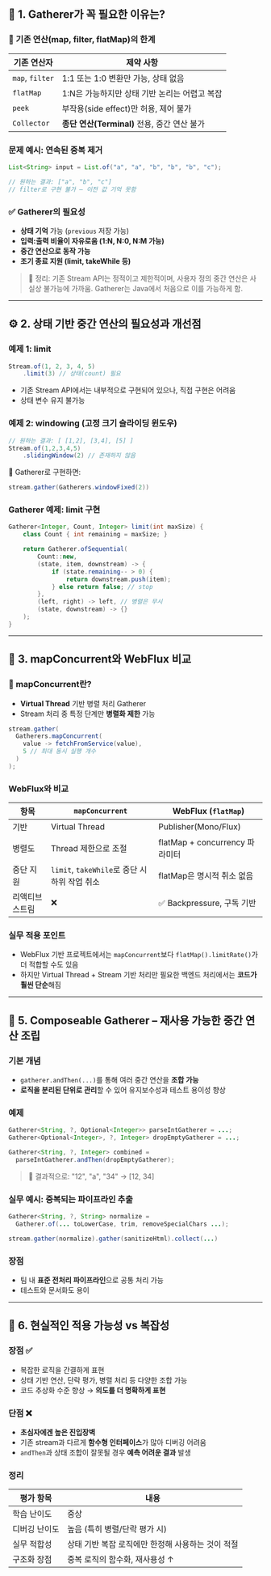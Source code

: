 ## 🧱 1. Gatherer가 꼭 필요한 이유는?

### 🧩 기존 연산(map, filter, flatMap)의 한계

| 기존 연산자 | 제약 사항 |
| --- | --- |
| `map`, `filter` | 1:1 또는 1:0 변환만 가능, 상태 없음 |
| `flatMap` | 1:N은 가능하지만 상태 기반 논리는 어렵고 복잡 |
| `peek` | 부작용(side effect)만 허용, 제어 불가 |
| `Collector` | **종단 연산(Terminal)** 전용, 중간 연산 불가 |

### 문제 예시: 연속된 중복 제거

```java
List<String> input = List.of("a", "a", "b", "b", "b", "c");

// 원하는 결과: ["a", "b", "c"]
// filter로 구현 불가 – 이전 값 기억 못함
```

### ✅ Gatherer의 필요성

- **상태 기억** 가능 (`previous` 저장 가능)
- **입력:출력 비율이 자유로움 (1:N, N:0, N:M 가능)**
- **중간 연산으로 동작 가능**
- **조기 종료 지원 (limit, takeWhile 등)**

> 📌 정리: 기존 Stream API는 정적이고 제한적이며, 사용자 정의 중간 연산은 사실상 불가능에 가까움. Gatherer는 Java에서 처음으로 이를 가능하게 함.

---

## ⚙️ 2. 상태 기반 중간 연산의 필요성과 개선점

### 예제 1: limit

```java
Stream.of(1, 2, 3, 4, 5)
    .limit(3) // 상태(count) 필요
```

- 기존 Stream API에서는 내부적으로 구현되어 있으나, 직접 구현은 어려움
- 상태 변수 유지 불가능

### 예제 2: windowing (고정 크기 슬라이딩 윈도우)

```java
// 원하는 결과: [ [1,2], [3,4], [5] ]
Stream.of(1,2,3,4,5)
    .slidingWindow(2) // 존재하지 않음
```

🧩 Gatherer로 구현하면:

```java
stream.gather(Gatherers.windowFixed(2))
```

### Gatherer 예제: limit 구현

```java
Gatherer<Integer, Count, Integer> limit(int maxSize) {
    class Count { int remaining = maxSize; }

    return Gatherer.ofSequential(
        Count::new,
        (state, item, downstream) -> {
            if (state.remaining-- > 0) {
                return downstream.push(item);
            } else return false; // stop
        },
        (left, right) -> left, // 병렬은 무시
        (state, downstream) -> {}
    );
}
```

---

## 🧩 3. mapConcurrent와 WebFlux 비교

### 🧪 mapConcurrent란?

- **Virtual Thread** 기반 병렬 처리 Gatherer
- Stream 처리 중 특정 단계만 **병렬화 제한** 가능

```java
stream.gather(
  Gatherers.mapConcurrent(
    value -> fetchFromService(value),
    5 // 최대 동시 실행 개수
  )
);
```

### WebFlux와 비교

| 항목 | `mapConcurrent` | WebFlux (`flatMap`) |
| --- | --- | --- |
| 기반 | Virtual Thread | Publisher(Mono/Flux) |
| 병렬도 | Thread 제한으로 조절 | flatMap + concurrency 파라미터 |
| 중단 지원 | `limit`, `takeWhile`로 중단 시 하위 작업 취소 | flatMap은 명시적 취소 없음 |
| 리액티브 스트림 | ❌ | ✅ Backpressure, 구독 기반 |

### 실무 적용 포인트

- WebFlux 기반 프로젝트에서는 `mapConcurrent`보다 `flatMap().limitRate()`가 더 적합할 수도 있음
- 하지만 Virtual Thread + Stream 기반 처리만 필요한 백엔드 처리에서는 **코드가 훨씬 단순**해짐

---

## 🧬 5. Composeable Gatherer – 재사용 가능한 중간 연산 조립

### 기본 개념

- `gatherer.andThen(...)`를 통해 여러 중간 연산을 **조합 가능**
- **로직을 분리된 단위로 관리**할 수 있어 유지보수성과 테스트 용이성 향상

### 예제

```java
Gatherer<String, ?, Optional<Integer>> parseIntGatherer = ...;
Gatherer<Optional<Integer>, ?, Integer> dropEmptyGatherer = ...;

Gatherer<String, ?, Integer> combined =
  parseIntGatherer.andThen(dropEmptyGatherer);
```

> 📌 결과적으로: "12", "a", "34" → [12, 34]

### 실무 예시: 중복되는 파이프라인 추출

```java
Gatherer<String, ?, String> normalize =
  Gatherer.of(... toLowerCase, trim, removeSpecialChars ...);

stream.gather(normalize).gather(sanitizeHtml).collect(...)
```

### 장점

- 팀 내 **표준 전처리 파이프라인**으로 공통 처리 가능
- 테스트와 문서화도 용이

---

## 💬 6. 현실적인 적용 가능성 vs 복잡성

### 장점 ✅

- 복잡한 로직을 간결하게 표현
- 상태 기반 연산, 단락 평가, 병렬 처리 등 다양한 조합 가능
- 코드 추상화 수준 향상 → **의도를 더 명확하게 표현**

### 단점 ❌

- **초심자에겐 높은 진입장벽**
- 기존 stream과 다르게 **함수형 인터페이스**가 많아 디버깅 어려움
- `andThen`과 상태 조합이 잘못될 경우 **예측 어려운 결과** 발생

### 정리

| 평가 항목 | 내용 |
| --- | --- |
| 학습 난이도 | 중상 |
| 디버깅 난이도 | 높음 (특히 병렬/단락 평가 시) |
| 실무 적합성 | 상태 기반 복잡 로직에만 한정해 사용하는 것이 적절 |
| 구조화 장점 | 중복 로직의 함수화, 재사용성 ↑ |